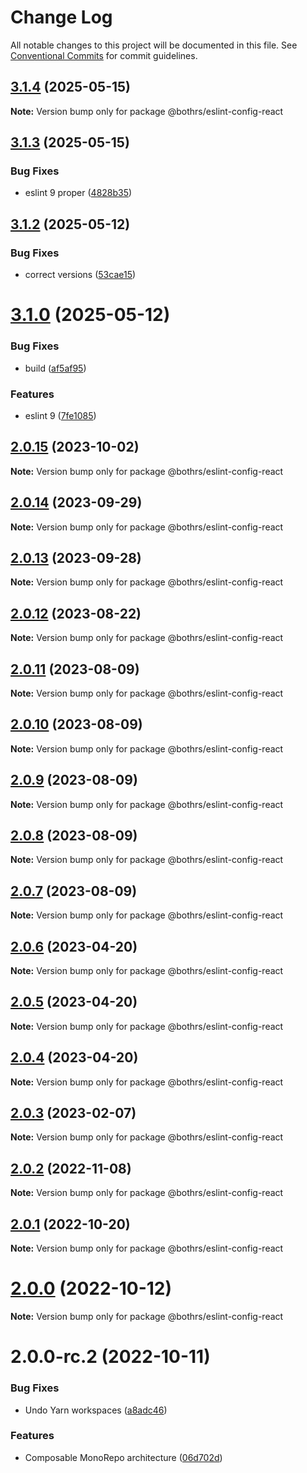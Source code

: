 # Change Log

All notable changes to this project will be documented in this file.
See [Conventional Commits](https://conventionalcommits.org) for commit guidelines.

## [3.1.4](https://github.com/bothrs/eslint-config/compare/@bothrs/eslint-config-react@3.1.3...@bothrs/eslint-config-react@3.1.4) (2025-05-15)

**Note:** Version bump only for package @bothrs/eslint-config-react

## [3.1.3](https://github.com/bothrs/eslint-config/compare/@bothrs/eslint-config-react@3.1.2...@bothrs/eslint-config-react@3.1.3) (2025-05-15)

### Bug Fixes

- eslint 9 proper ([4828b35](https://github.com/bothrs/eslint-config/commit/4828b351acaf835f683aa1944d7636e2b48d40a8))

## [3.1.2](https://github.com/bothrs/eslint-config/compare/@bothrs/eslint-config-react@3.1.0...@bothrs/eslint-config-react@3.1.2) (2025-05-12)

### Bug Fixes

- correct versions ([53cae15](https://github.com/bothrs/eslint-config/commit/53cae15f87c8fa61ab5ae49cbcbe828077473955))

# [3.1.0](https://github.com/bothrs/eslint-config/compare/@bothrs/eslint-config-react@2.0.15...@bothrs/eslint-config-react@3.1.0) (2025-05-12)

### Bug Fixes

- build ([af5af95](https://github.com/bothrs/eslint-config/commit/af5af951a78d749e0eb43b8ec7d9c560252a70e6))

### Features

- eslint 9 ([7fe1085](https://github.com/bothrs/eslint-config/commit/7fe10854c1c08b03796f87374047d79e877a8aab))

## [2.0.15](https://github.com/bothrs/eslint-config/compare/@bothrs/eslint-config-react@2.0.14...@bothrs/eslint-config-react@2.0.15) (2023-10-02)

**Note:** Version bump only for package @bothrs/eslint-config-react

## [2.0.14](https://github.com/bothrs/eslint-config/compare/@bothrs/eslint-config-react@2.0.13...@bothrs/eslint-config-react@2.0.14) (2023-09-29)

**Note:** Version bump only for package @bothrs/eslint-config-react

## [2.0.13](https://github.com/bothrs/eslint-config/compare/@bothrs/eslint-config-react@2.0.12...@bothrs/eslint-config-react@2.0.13) (2023-09-28)

**Note:** Version bump only for package @bothrs/eslint-config-react

## [2.0.12](https://github.com/bothrs/eslint-config/compare/@bothrs/eslint-config-react@2.0.11...@bothrs/eslint-config-react@2.0.12) (2023-08-22)

**Note:** Version bump only for package @bothrs/eslint-config-react

## [2.0.11](https://github.com/bothrs/eslint-config/compare/@bothrs/eslint-config-react@2.0.10...@bothrs/eslint-config-react@2.0.11) (2023-08-09)

**Note:** Version bump only for package @bothrs/eslint-config-react

## [2.0.10](https://github.com/bothrs/eslint-config/compare/@bothrs/eslint-config-react@2.0.9...@bothrs/eslint-config-react@2.0.10) (2023-08-09)

**Note:** Version bump only for package @bothrs/eslint-config-react

## [2.0.9](https://github.com/bothrs/eslint-config/compare/@bothrs/eslint-config-react@2.0.8...@bothrs/eslint-config-react@2.0.9) (2023-08-09)

**Note:** Version bump only for package @bothrs/eslint-config-react

## [2.0.8](https://github.com/bothrs/eslint-config/compare/@bothrs/eslint-config-react@2.0.7...@bothrs/eslint-config-react@2.0.8) (2023-08-09)

**Note:** Version bump only for package @bothrs/eslint-config-react

## [2.0.7](https://github.com/bothrs/eslint-config/compare/@bothrs/eslint-config-react@2.0.6...@bothrs/eslint-config-react@2.0.7) (2023-08-09)

**Note:** Version bump only for package @bothrs/eslint-config-react

## [2.0.6](https://github.com/bothrs/eslint-config/compare/@bothrs/eslint-config-react@2.0.5...@bothrs/eslint-config-react@2.0.6) (2023-04-20)

**Note:** Version bump only for package @bothrs/eslint-config-react

## [2.0.5](https://github.com/bothrs/eslint-config/compare/@bothrs/eslint-config-react@2.0.4...@bothrs/eslint-config-react@2.0.5) (2023-04-20)

**Note:** Version bump only for package @bothrs/eslint-config-react

## [2.0.4](https://github.com/bothrs/eslint-config/compare/@bothrs/eslint-config-react@2.0.3...@bothrs/eslint-config-react@2.0.4) (2023-04-20)

**Note:** Version bump only for package @bothrs/eslint-config-react

## [2.0.3](https://github.com/bothrs/eslint-config/compare/@bothrs/eslint-config-react@2.0.2...@bothrs/eslint-config-react@2.0.3) (2023-02-07)

**Note:** Version bump only for package @bothrs/eslint-config-react

## [2.0.2](https://github.com/bothrs/eslint-config/compare/@bothrs/eslint-config-react@2.0.1...@bothrs/eslint-config-react@2.0.2) (2022-11-08)

**Note:** Version bump only for package @bothrs/eslint-config-react

## [2.0.1](https://github.com/bothrs/eslint-config/compare/@bothrs/eslint-config-react@2.0.0...@bothrs/eslint-config-react@2.0.1) (2022-10-20)

**Note:** Version bump only for package @bothrs/eslint-config-react

# [2.0.0](https://github.com/bothrs/eslint-config/compare/@bothrs/eslint-config-react@2.0.0-rc.2...@bothrs/eslint-config-react@2.0.0) (2022-10-12)

**Note:** Version bump only for package @bothrs/eslint-config-react

# 2.0.0-rc.2 (2022-10-11)

### Bug Fixes

- Undo Yarn workspaces ([a8adc46](https://github.com/bothrs/eslint-config/commit/a8adc460d3034d9240300880e44ba39d97d95c32))

### Features

- Composable MonoRepo architecture ([06d702d](https://github.com/bothrs/eslint-config/commit/06d702d2fe6286b4d01aaabdb404c95ee74f801e))
